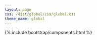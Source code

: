 ```yaml
---
layout: page
css: /dist/global/css/global.css
theme_name: global
---
```


{% include bootstrap/components.html %}